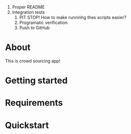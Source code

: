 1. Proper README 
2. Integration tests
   1. PIT STOP! How to make runninhg thes scripts easier?
   2. Programatic verification
   3. Push to GitHub 
# About
This is crowd sourcing app!

# Getting started

# Requirements

# Quickstart

